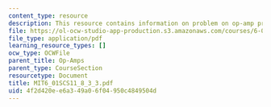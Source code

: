 ```yaml
---
content_type: resource
description: This resource contains information on problem on op-amp practice.
file: https://ol-ocw-studio-app-production.s3.amazonaws.com/courses/6-01sc-introduction-to-electrical-engineering-and-computer-science-i-spring-2011/4f2d420ee6a349a06f04950c4849504d_MIT6_01SCS11_8_3_3.pdf
file_type: application/pdf
learning_resource_types: []
ocw_type: OCWFile
parent_title: Op-Amps
parent_type: CourseSection
resourcetype: Document
title: MIT6_01SCS11_8_3_3.pdf
uid: 4f2d420e-e6a3-49a0-6f04-950c4849504d
---
```

